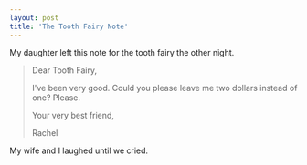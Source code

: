 ```yaml
---
layout: post
title: 'The Tooth Fairy Note'
---
```

My daughter left this note for the tooth fairy the other night.

> Dear Tooth Fairy,
> 
> I've been very good. Could you please leave me two dollars instead of one? Please.
> 
> Your very best friend,
> 
> Rachel

My wife and I laughed until we cried.
